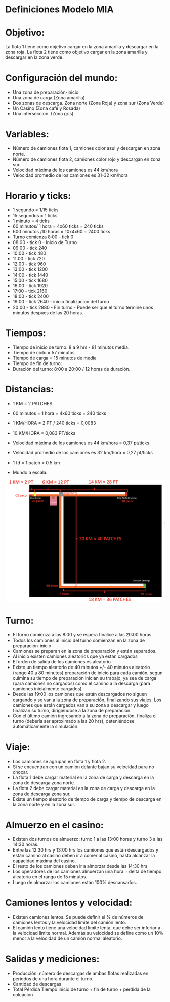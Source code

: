 # Definiciones Modelo MIA

# Objetivo: 

La flota 1 tiene como objetivo cargar en la zona amarilla y descargar en la zona roja. La flota 2 tiene como objetivo cargar en la zona amarilla y descargar en la zona verde.       

# Configuración del mundo:

- Una zona de preparación-inicio
- Una zona de carga (Zona amarilla)
- Dos zonas de descarga. Zona norte (Zona Roja) y zona sur  (Zona Verde)
- Un Casino (Zona café y Rosada)
- Una interseccion. (Zona gris)

# Variables:

- Número de camiones flota 1, camiones color azul y descargan en zona norte.
- Número de camiones flota 2, camiones color rojo y descargan en zona sur.
- Velocidad máxima de los camiones es 44 km/hora
- Velocidad promedio de los camiones es 31-32 km/hora       

# Horario y ticks:

- 1 segundo = 1/15 ticks
- 15 segundos = 1 ticks
- 1 minuto = 4 ticks
- 60 minutos/ 1 hora = 4x60 ticks = 240 ticks
- 600 minutos /10 horas = 10x4x60 = 2400 ticks 
- Turno comienza 8:00 - tick 0
- 08:00 - tick 0 - Inicio de Turno
- 09:00 - tick 240 
- 10:00 - tick 480 
- 11:00 - tick 720 
- 12:00 - tick 960 
- 13:00 - tick 1200 
- 14:00 - tick 1440 
- 15:00 - tick 1680 
- 16:00 - tick 1920 
- 17:00 - tick 2160 
- 18:00 - tick 2400  
- 19:00 - tick 2640 - inicio finalizacion del turno
- 20:00 - tick 2880 - Fin turno - Puede ser que el turno termine unos minutos despues de las 20 horas.

# Tiempos:

- Tiempo de inicio de turno: 8 a 9 hrs - 81 minutos media.
- Tiempo de ciclo = 57 minutos
- Tiempo de carga = 15 minutos de media
- Tiempo de fin de turno:
- Duración del turno: 8:00 a 20:00 / 12 horas de duración.

# Distancias:

- 1 KM = 2 PATCHES
- 60 minutos = 1 hora = 4x60 ticks = 240 ticks
- 1 KM/HORA = 2 PT / 240 ticks  =  0,0083
- 10 KM/HORA = 0,083 PT/ticks

- Velocidad máxima de los camiones es 44 km/hora = 0,37 pt/ticks
- Velocidad promedio de los camiones es 32 km/hora   = 0,27 pt/ticks
- 1 fd =  1 patch = 0.5 km

- Mundo a escala: 

![alt text](https://github.com/mhjhr/MIA/blob/f8a924682e451c7f116e5ced85ebb0d90d1b9933/mundo%20a%20escala.png)

#  Turno:

- El turno comienza a las 8:00 y se espera finalice a las 20:00 horas.
- Todos los camiones al inicio del turno comienzan en la zona de preparación-inicio
- Camiones se preparan en la zona de preparación y están separados.
- Al inicio existen camiones aleatorios que ya están cargados
- El orden de salida de los camiones es aleatorio
- Existe un tiempo aleatorio de 40 minutos +/- 40 minutos aleatorio (rango 40 a 80 minutos) preparación de inicio para cada camión, segun culmina su tiempo de preparación inician su trabajo, ya sea de carga (para camiones no cargados)  como el camino a la descarga (para camiones inicialmente cargados)
- Desde las 19:00 los camiones que están descargados no siguen cargando y se van a la zona de preparación, finalizando sus viajes. Los camiones que están cargados van a su zona a descargar y luego finalizan su turno, dirigiéndose a la zona de preparación.
- Con el último camión ingresando a la zona de preparación, finaliza el turno (debería ser aproximado a las 20 hrs), deteniéndose automáticamente la simulación.

#  Viaje:
- Los camiones se agrupan en flota 1 y flota 2.
- Si se encuentran con un camión delante bajan su velocidad para no chocar.
- La flota 1 debe cargar material en la zona de carga y descarga en la zona de descarga zona norte.
- La flota 2 debe cargar material en la zona de carga y descarga en la zona de descarga zona sur.
- Existe un tiempo aleatorio de tiempo de carga y tiempo de descarga en la zona norte y en la zona sur.

# Almuerzo en el casino:

- Existen dos turnos de almuerzo: turno 1 a las  13:00  horas y turno 3 a las 14:30 horas.
- Entre  las 12:30 hrs y 13:00 hrs los camiones que están descargados y están camino al casino deben ir a comer al casino, hasta alcanzar la capacidad máxima del casino.
- El resto de los camiones deben ir a almorzar desde las 14:30 hrs.
- Los operadores de los camiones almuerzan una hora + delta de tiempo aleatorio  en el rango de 15 minutos.
- Luego de almorzar los camiones están 100% descansados.

#  Camiones lentos y velocidad:

- Existen camiones lentos. Se puede definir el % de números de camiones lentos y la velocidad límite del camión lento. 
- El camión lento tiene una velocidad límite lenta, que debe ser inferior a la velocidad límite normal. Además su velocidad se define como un 10% menor a la velocidad de un camión normal aleatorio.

# Salidas y mediciones:

- Producción: número de descargas de ambas flotas realizadas en periodos de una hora durante el turno. 
- Cantidad de descargas
- Total Pérdida
Tiempo inicio de turno + fin de turno + perdida de la colcacion


